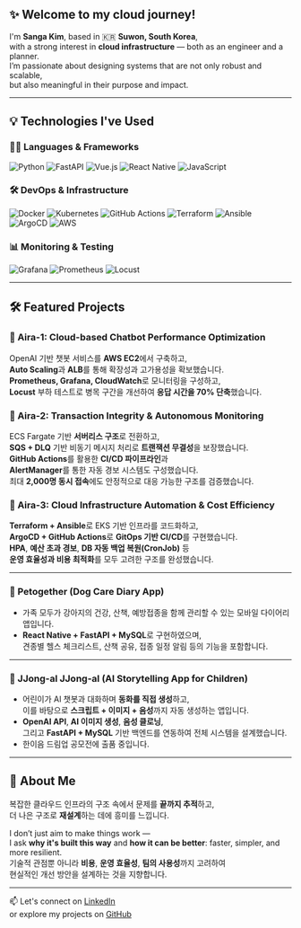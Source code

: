 <!-- README.md -->

## ✨ Welcome to my cloud journey!

I'm **Sanga Kim**, based in 🇰🇷 **Suwon, South Korea**,  
with a strong interest in **cloud infrastructure** — both as an engineer and a planner.  
I’m passionate about designing systems that are not only robust and scalable,  
but also meaningful in their purpose and impact.

---

## 💡 Technologies I've Used

### 🧑‍💻 Languages & Frameworks

![Python](https://img.shields.io/badge/-Python-3776AB?style=flat-square&logo=python&logoColor=white)
![FastAPI](https://img.shields.io/badge/-FastAPI-009688?style=flat-square&logo=fastapi&logoColor=white)
![Vue.js](https://img.shields.io/badge/-Vue.js-4FC08D?style=flat-square&logo=vuedotjs&logoColor=white)
![React Native](https://img.shields.io/badge/-React%20Native-61DAFB?style=flat-square&logo=react&logoColor=white)
![JavaScript](https://img.shields.io/badge/-JavaScript-F7DF1E?style=flat-square&logo=javascript&logoColor=black)

### 🛠️ DevOps & Infrastructure

![Docker](https://img.shields.io/badge/-Docker-2496ED?style=flat-square&logo=docker&logoColor=white)
![Kubernetes](https://img.shields.io/badge/-Kubernetes-326CE5?style=flat-square&logo=kubernetes&logoColor=white)
![GitHub Actions](https://img.shields.io/badge/-GitHub%20Actions-2088FF?style=flat-square&logo=github-actions&logoColor=white)
![Terraform](https://img.shields.io/badge/-Terraform-7B42BC?style=flat-square&logo=terraform&logoColor=white)
![Ansible](https://img.shields.io/badge/-Ansible-EE0000?style=flat-square&logo=ansible&logoColor=white)
![ArgoCD](https://img.shields.io/badge/-ArgoCD-FE5D26?style=flat-square&logo=argo&logoColor=white)
![AWS](https://img.shields.io/badge/-AWS-232F3E?style=flat-square&logo=amazon-aws&logoColor=white)

### 📊 Monitoring & Testing

![Grafana](https://img.shields.io/badge/-Grafana-F46800?style=flat-square&logo=grafana&logoColor=white)
![Prometheus](https://img.shields.io/badge/-Prometheus-E6522C?style=flat-square&logo=prometheus&logoColor=white)
![Locust](https://img.shields.io/badge/-Locust-000000?style=flat-square&logo=python&logoColor=white)

---

## 🛠️ Featured Projects

### 💬 Aira-1: Cloud-based Chatbot Performance Optimization
OpenAI 기반 챗봇 서비스를 **AWS EC2**에서 구축하고,  
**Auto Scaling**과 **ALB**를 통해 확장성과 고가용성을 확보했습니다.  
**Prometheus, Grafana, CloudWatch**로 모니터링을 구성하고,  
**Locust** 부하 테스트로 병목 구간을 개선하여 **응답 시간을 70% 단축**했습니다.

### 💬 Aira-2: Transaction Integrity & Autonomous Monitoring
ECS Fargate 기반 **서버리스 구조**로 전환하고,  
**SQS + DLQ** 기반 비동기 메시지 처리로 **트랜잭션 무결성**을 보장했습니다.  
**GitHub Actions**를 활용한 **CI/CD 파이프라인**과  
**AlertManager**를 통한 자동 경보 시스템도 구성했습니다.  
최대 **2,000명 동시 접속**에도 안정적으로 대응 가능한 구조를 검증했습니다.

### 💬 Aira-3: Cloud Infrastructure Automation & Cost Efficiency  
**Terraform + Ansible**로 EKS 기반 인프라를 코드화하고,  
**ArgoCD + GitHub Actions**로 **GitOps 기반 CI/CD**를 구현했습니다.  
**HPA**, **예산 초과 경보**, **DB 자동 백업 복원(CronJob)** 등  
**운영 효율성과 비용 최적화**를 모두 고려한 구조를 완성했습니다.

---

### 🐶 Petogether (Dog Care Diary App)

- 가족 모두가 강아지의 건강, 산책, 예방접종을 함께 관리할 수 있는 모바일 다이어리 앱입니다.
- **React Native + FastAPI + MySQL**로 구현하였으며,  
  견종별 헬스 체크리스트, 산책 공유, 접종 일정 알림 등의 기능을 포함합니다.

---

### 🐤 JJong-al JJong-al (AI Storytelling App for Children)

- 어린이가 AI 챗봇과 대화하며 **동화를 직접 생성**하고,  
  이를 바탕으로 **스크립트 + 이미지 + 음성**까지 자동 생성하는 앱입니다.
- **OpenAI API**, **AI 이미지 생성**, **음성 클로닝**,  
  그리고 **FastAPI + MySQL** 기반 백엔드를 연동하여 전체 시스템을 설계했습니다.
- 한이음 드림업 공모전에 출품 중입니다.

---

## 📌 About Me

복잡한 클라우드 인프라의 구조 속에서 문제를 **끝까지 추적**하고,  
더 나은 구조로 **재설계**하는 데에 흥미를 느낍니다.  

I don’t just aim to make things work —  
I ask **why it's built this way** and **how it can be better**: faster, simpler, and more resilient.  
기술적 관점뿐 아니라 **비용**, **운영 효율성**, **팀의 사용성**까지 고려하여  
현실적인 개선 방안을 설계하는 것을 지향합니다.

---

📫 Let's connect on [LinkedIn](https://www.linkedin.com)  
or explore my projects on [GitHub](https://github.com)
